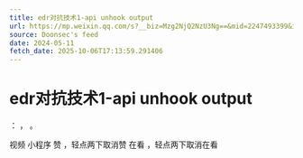 ```yaml
---
title: edr对抗技术1-api unhook output
url: https://mp.weixin.qq.com/s?__biz=Mzg2NjQ2NzU3Ng==&mid=2247493399&idx=1&sn=4d3d44703977f52c482bd72a2d955ff0
source: Doonsec's feed
date: 2024-05-11
fetch_date: 2025-10-06T17:13:59.291406
---
```


# edr对抗技术1-api unhook output

：
，
。

视频
小程序
赞
，轻点两下取消赞
在看
，轻点两下取消在看